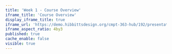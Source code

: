 ```yaml
---
title: 'Week 1 - Course Overview'
iframe_title: 'Course Overview'
display_iframe_title: true
iframe_url: 'https://demo.hibbittsdesign.org/cmpt-363-hub/192/presentations/course-overview'
iframe_aspect_ratio: 4by3
published: true
cache_enable: false
visible: true
---
```

